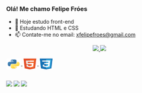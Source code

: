   ### Olá! Me chamo Felipe Fróes

- 🔭 Hoje estudo front-end
- 🌱 Estudando HTML e CSS
- 📫 Contate-me no email: xfelipefroes@gmail.com

<div align= center>
  <a href="https://github.com/felipefroess">
  <img height="180em" src="https://github-readme-stats.vercel.app/api?username=felipefroess&show_icons=true&theme=dark&include_all_commits=true&count_private=true"/>
  <img height="150em" src="https://github-readme-stats.vercel.app/api/top-langs/?username=felipefroess&layout=compact&langs_count=7&theme=dark"/>
</div>

<div style="display: inline_block"><br>
  <img align="center" alt="Rafa-Python" height="30" width="40" src="https://raw.githubusercontent.com/devicons/devicon/master/icons/python/python-original.svg">
  <img align="center" alt="Rafa-HTML" height="30" width="40" src="https://raw.githubusercontent.com/devicons/devicon/master/icons/html5/html5-original.svg">
  <img align="center" alt="Rafa-CSS" height="30" width="40" src="https://raw.githubusercontent.com/devicons/devicon/master/icons/css3/css3-original.svg">
</div>

##

<div>
  <a href="https://www.instagram.com/felipefroess_/" target="_blank"><img src="https://img.shields.io/badge/-Instagram-%23E4405F?style=for-the-badge&logo=instagram&logoColor=white" target="_blank"></a>
  <a href="https://www.instagram.com/felipefroess_/" target="_blank"><img src="https://img.shields.io/badge/WhatsApp-25D366?style=for-the-badge&logo=whatsapp&logoColor=white" target="_blank"></a>
  <a href = "mailto:xfelipefroes@gmail.com"><img src="https://img.shields.io/badge/-Gmail-%23333?style=for-the-badge&logo=gmail&logoColor=white" target="_blank"></a>

